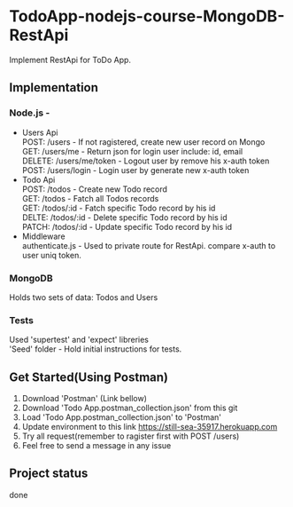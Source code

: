 ﻿# TodoApp-nodejs-course-MongoDB-RestApi
  Implement RestApi for ToDo App. 
## Implementation
  ### Node.js -
  - Users Api \
      POST: /users - If not ragistered, create new user record on Mongo \
      GET: /users/me - Return json for login user include: id, email \
      DELETE: /users/me/token - Logout user by remove his x-auth token \
      POST: /users/login - Login user by generate new x-auth token 
  - Todo Api \
      POST: /todos - Create new Todo record \
      GET: /todos - Fatch all Todos records \
      GET: /todos/:id - Fatch specific Todo record by his id \
      DELTE: /todos/:id - Delete specific Todo record by his id \
      PATCH: /todos/:id - Update specific Todo record by his id 
  - Middleware \
      authenticate.js - Used to private route for RestApi. compare x-auth to user uniq token.
  ### MongoDB
  Holds two sets of data: Todos and Users
  ### Tests
  Used 'supertest' and 'expect' libreries \
  'Seed' folder - Hold initial instructions for tests.
## Get Started(Using Postman)
  1. Download 'Postman' (Link bellow)
  2. Download 'Todo App.postman_collection.json' from this git
  3. Load 'Todo App.postman_collection.json' to 'Postman'
  4. Update environment to this link https://still-sea-35917.herokuapp.com
  4. Try all request(remember to ragister first with POST /users)
  5. Feel free to send a message in any issue
## Project status
  done
      
